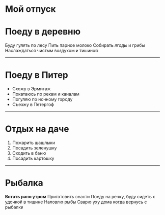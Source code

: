 # Мой отпуск #

# Поеду в деревню #

Буду гулять по лесу
Пить парное молоко
Собирать *ягоды* и грибы
Наслаждаться чистым воздухом и тишиной
___

# Поеду в Питер #

* Схожу в Эрмитаж
* Покатаюсь по рекам и каналам
* Погуляю по ночному городу
* Съезжу в Петергоф
___

# Отдых на даче #
1. Пожарить шашлыки
2. Посадить зеленушку 
3. Сходить в баню
4. Посадить картошку
___

# Рыбалка #

**Встать рано утром**
Приготовить снасти
Поеду на речку, буду сидеть с удочкой в тишине
Наловлю рыбы
Сварю уху дома когда вернусь с рыбалки





